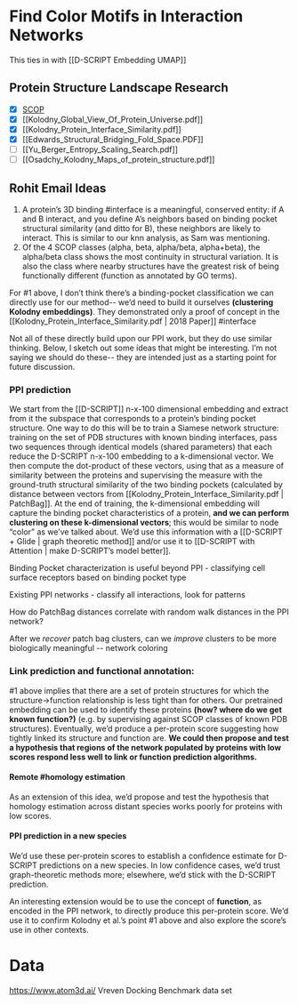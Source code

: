 # Find Color Motifs in Interaction Networks

This ties in with [[D-SCRIPT Embedding UMAP]]

## Protein Structure Landscape Research
- [x] [SCOP](http://scop.mrc-lmb.cam.ac.uk/)
- [x] [[Kolodny_Global_View_Of_Protein_Universe.pdf]]
- [x] [[Kolodny_Protein_Interface_Similarity.pdf]]
- [x] [[Edwards_Structural_Bridging_Fold_Space.PDF]]
- [ ] [[Yu_Berger_Entropy_Scaling_Search.pdf]]
- [ ] [[Osadchy_Kolodny_Maps_of_protein_structure.pdf]]

## Rohit Email Ideas
1. A protein’s 3D binding #interface is a meaningful, conserved entity: if A and B interact, and you define A’s neighbors based on binding pocket structural similarity (and ditto for B), these neighbors are likely to interact. This is similar to our knn analysis, as Sam was mentioning. 
2. Of the 4 SCOP classes (alpha, beta, alpha/beta, alpha+beta), the alpha/beta class shows the most continuity in structural variation. It is also the class where nearby structures have the greatest risk of being functionally different (function as annotated by GO terms).

For #1 above, I don’t think there’s a binding-pocket classification we can directly use for our method-- we’d need to build it ourselves **(clustering Kolodny embeddings)**. They demonstrated only a proof of concept in the [[Kolodny_Protein_Interface_Similarity.pdf |  2018 Paper]] #interface 

Not all of these directly build upon our PPI work, but they do use similar thinking. Below, I sketch out some ideas that might be interesting. I’m not saying we should do these-- they are intended just as a starting point for future discussion.

### PPI prediction
We start from the [[D-SCRIPT]] n-x-100 dimensional embedding and extract from it the subspace that corresponds to a protein’s binding pocket structure. One way to do this will be to train a Siamese network structure: training on the set of PDB structures with known binding interfaces, pass two sequences through identical models (shared parameters) that each reduce the D-SCRIPT n-x-100 embedding to a k-dimensional vector. We then compute the dot-product of these vectors, using that as a measure of similarity between the proteins and supervising the measure with the ground-truth structural similarity of the two binding pockets (calculated by distance between vectors from [[Kolodny_Protein_Interface_Similarity.pdf | PatchBag]]. At the end of training, the k-dimensional embedding will capture the binding pocket characteristics of a protein, **and we can perform clustering on these k-dimensional vectors**; this would be similar to node “color” as we’ve talked about. We’d use this information with a [[D-SCRIPT + Glide | graph theoretic method]] and/or use it to [[D-SCRIPT with Attention | make D-SCRIPT’s model better]]. 

Binding Pocket characterization is useful beyond PPI - classifying cell surface receptors based on binding pocket type

Existing PPI networks - classify all interactions, look for patterns

How do PatchBag distances correlate with random walk distances in the PPI network?

After we _recover_ patch bag clusters, can we _improve_ clusters to be more biologically meaningful -- network coloring

### Link prediction and functional annotation:
#1 above implies that there are a set of protein structures for which the structure->function relationship is less tight than for others. Our pretrained embedding can be used to identify these proteins **(how? where do we get known function?)** (e.g. by supervising against SCOP classes of known PDB structures). Eventually, we’d produce a per-protein score suggesting how tightly linked its structure and function are. **We could then propose and test a hypothesis that regions of the network populated by proteins with low scores respond less well to link or function prediction algorithms.**

#### Remote #homology estimation
As an extension of this idea, we’d propose and test the hypothesis that homology estimation across distant species works poorly for proteins with low scores. 

#### PPI prediction in a new species
We’d use these per-protein scores to establish a confidence estimate for D-SCRIPT predictions on a new species. In low confidence cases, we’d trust graph-theoretic methods more; elsewhere, we’d stick with the D-SCRIPT prediction. 

An interesting extension would be to use the concept of **function**, as encoded in the PPI network, to directly produce this per-protein score. We’d use it to confirm Kolodny et al.’s point #1 above and also explore the score’s use in other contexts. 

# Data
https://www.atom3d.ai/
Vreven Docking Benchmark data set
